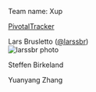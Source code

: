 Team name: Xup


[PivotalTracker](https://www.pivotaltracker.com/s/projects/1193856)




Lars Brusletto
([@larssbr](https://github.com/larssbr/))  
![larssbr photo](https://avatars3.githubusercontent.com/u/3809279?v=2&s=460)

Steffen Birkeland

Yuanyang Zhang
